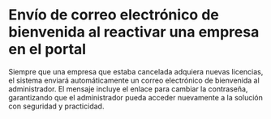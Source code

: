 # Envío de correo electrónico de bienvenida al reactivar una empresa en el portal

Siempre que una empresa que estaba cancelada adquiera nuevas licencias, el sistema enviará automáticamente un correo electrónico de bienvenida al administrador. El mensaje incluye el enlace para cambiar la contraseña, garantizando que el administrador pueda acceder nuevamente a la solución con seguridad y practicidad.
